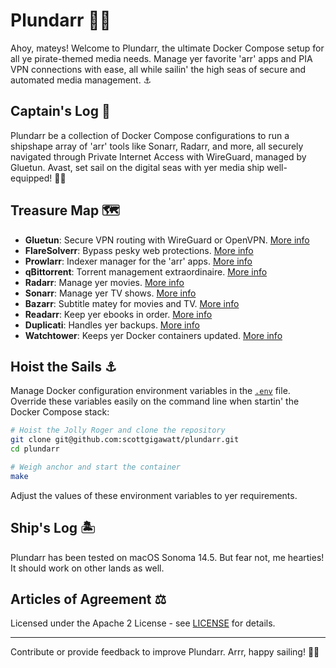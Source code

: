 # Plundarr 🏴‍☠️

Ahoy, mateys! Welcome to Plundarr, the ultimate Docker Compose setup for all ye pirate-themed media needs. Manage yer favorite 'arr' apps and PIA VPN connections with ease, all while sailin' the high seas of secure and automated media management. ⚓️

## Captain's Log 📜

Plundarr be a collection of Docker Compose configurations to run a shipshape array of 'arr' tools like Sonarr, Radarr, and more, all securely navigated through Private Internet Access with WireGuard, managed by Gluetun. Avast, set sail on the digital seas with yer media ship well-equipped! 🏴‍☠️

## Treasure Map 🗺️

- **Gluetun**: Secure VPN routing with WireGuard or OpenVPN. [More info](https://github.com/qdm12/gluetun)
- **FlareSolverr**: Bypass pesky web protections. [More info](https://github.com/FlareSolverr/FlareSolverr)
- **Prowlarr**: Indexer manager for the 'arr' apps. [More info](https://github.com/Prowlarr/Prowlarr)
- **qBittorrent**: Torrent management extraordinaire. [More info](https://github.com/qbittorrent/qBittorrent)
- **Radarr**: Manage yer movies. [More info](https://github.com/Radarr/Radarr)
- **Sonarr**: Manage yer TV shows. [More info](https://github.com/Sonarr/Sonarr)
- **Bazarr**: Subtitle matey for movies and TV. [More info](https://github.com/morpheus65535/bazarr)
- **Readarr**: Keep yer ebooks in order. [More info](https://github.com/Readarr/Readarr)
- **Duplicati**: Handles yer backups. [More info](https://www.duplicati.com)
- **Watchtower**: Keeps yer Docker containers updated. [More info](https://containrrr.dev/watchtower)

## Hoist the Sails ⚓️

Manage Docker configuration environment variables in the [`.env`](./.env) file. Override these variables easily on the command line when startin' the Docker Compose stack:

```bash
# Hoist the Jolly Roger and clone the repository
git clone git@github.com:scottgigawatt/plundarr.git
cd plundarr

# Weigh anchor and start the container
make
```

Adjust the values of these environment variables to yer requirements.

## Ship's Log 🏝️

Plundarr has been tested on macOS Sonoma 14.5. But fear not, me hearties! It should work on other lands as well.

## Articles of Agreement ⚖️

Licensed under the Apache 2 License - see [LICENSE](./LICENSE) for details.

---

Contribute or provide feedback to improve Plundarr. Arrr, happy sailing! 🏴‍☠️
